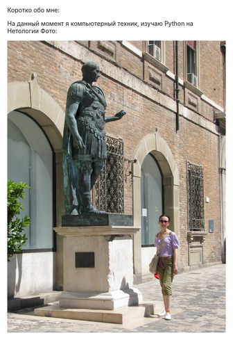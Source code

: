 Коротко обо мне:

На данный момент я компьютерный техник, изучаю Python на Нетологии
Фото:
 
 
![Фото из Римини](Foto.JPG)
